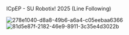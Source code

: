 ICpEP - SU Robotix! 2025 (Line Following)

![278e1040-d8a8-49b6-a6a4-c05eebaa6366](https://github.com/user-attachments/assets/13b6e886-ec41-4ab1-96ea-838da386fa1b)
![81d5e87f-2182-46e9-8911-3c35e4d3022b](https://github.com/user-attachments/assets/b912fe90-e482-4c99-a6ad-71ea95cb819d)
